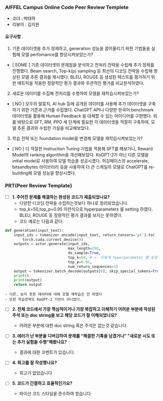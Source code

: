 ### AIFFEL Campus Online Code Peer Review Templete
- 코더 : 박태하
- 리뷰어 : 김지원

#### 요구사항

1. 기존 데이터셋을 추가 정제하고, generation 성능을 끌어올리기 위한 기법들을 실험해 모델 perfomance를 향상시켜보았는가?	
- [ SOME ] 기존 데이터셋의 문제점을 분석하고 전처리 전략을 수립해 추가 정제를 진행했다. Beam search, Top-k(p) sampling 등 최선의 디코딩 전략을 수립해 향상된 모델 추론 결과를 제시했다. BLEU, ROUGE 등 생성된 텍스트를 평가하기 위한 메트릭을 적용한 정량적인 평가 결과와 주관적인 평가를 비교분석하였다.

2. 새로운 데이터를 수집해 전처리를 수행하여 모델을 재학습시켜보았는가?	
- [ NO ] 모두의 말뭉치, AI hub 등에 공개된 데이터를 사용해 추가 데이터셋을 구축하기 위한 기준과 근거를 수립했다. ChatGPT API나 다양한 한국어 benchmark 데이터셋을 활용해 Human Feedback 을 대체할 수 있는 아이디어를 구현했다. 위를 바탕으로 SFT, RM, PPO 세 단계에 필요한 각 데이터셋을 적절히 구축하여, 모델 추론 결과와 수립한 가설을 비교해보았다.

3. 학습 전략 또는 foundation model을 변경해 모델을 재학습시켜보았는가?	
- [ NO ] 더 적절한 Instruction Tuning 기법을 적용해 SFT를 해보거나, Reward Model의 ranking algorithm을 개선해보았다. KoGPT-2가 아닌 다른 모델을 initial model로 사용하여 모델 학습을 성공시켰다. 허깅페이스의 accelerate, bitsandbytes 라이브러리 등을 사용하여 더 큰 스케일의 모델로 ChatGPT를 re-building해 모델 성능을 향상시켰다.


### PRT(Peer Review Template)

- [ ]  **1. 주어진 문제를 해결하는 완성된 코드가 제출되었나요?**
    - 다양한 디코딩 전략을 수립하는것보다 하나로 정리되었습니다.
    - top_k=50,top_p=0.95 이런식으로 hyperparameters 를 setting 하였다. BLEU, ROUGE 등 정량적인 평가 결과를 보지는 못하였다. 
    - 코드 예로는 다음과 같다: 
```python
def generation(input_text):
    input_ids = tokenizer.encode(input_text, return_tensors='pt').to(
        torch.cuda.current_device())
    outputs = actor.generate(input_ids,
                             max_length=250,
                             do_sample=True,
                             top_k=50, # <- 이렇게 hyperparameter 를 설정하였다
                             top_p=0.95,
                             num_return_sequences=1)
    output = tokenizer.batch_decode(outputs[0], skip_special_tokens=True)[0]
    print()
    print(output)
    return output
```    
    - 다른, 보지 못한 데이터에 대해 모델 재학습은 안 하였다 
    - 또한 학습전략도 KoGPT-2 기반이 아니었다.

- [ ]  **2. 전체 코드에서 가장 핵심적이거나 가장 복잡하고 이해하기 어려운 부분에 작성된
주석 또는 doc string을 보고 해당 코드가 잘 이해되었나요?**
    - 어려운 부분에 대한 doc string 혹은 주석은 없는것 같습니다.

- [ ]  **3. 에러가 난 부분을 디버깅하여 문제를 “해결한 기록을 남겼거나”
”새로운 시도 또는 추가 실험을 수행”해봤나요?**
    - 결과에 대한 코멘트가 있습니다.

- [ ]  **4. 회고를 잘 작성했나요?**
    - 회고가 없었습니다

- [ ]  **5. 코드가 간결하고 효율적인가요?**
    - 파이선 코드 스타일을 준수하여 썼습니다
